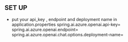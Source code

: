 ## SET UP
 - put your api_key , endpoint and deployment name in application.properties
spring.ai.azure.openai.api-key=<here>
spring.ai.azure.openai.endpoint=<here>
spring.ai.azure.openai.chat.options.deployment-name=<here>

